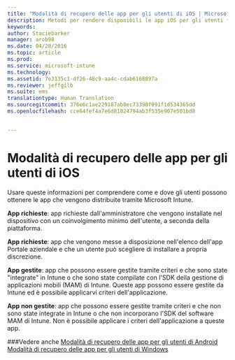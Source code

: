 ```yaml
---
title: "Modalità di recupero delle app per gli utenti di iOS | Microsoft Intune"
description: Metodi per rendere disponibili le app iOS per gli utenti finali
keywords: 
author: Staciebarker
manager: arob98
ms.date: 04/28/2016
ms.topic: article
ms.prod: 
ms.service: microsoft-intune
ms.technology: 
ms.assetid: 7e3135c1-df26-48c9-aa4c-cdab6168897a
ms.reviewer: jeffgilb
ms.suite: ems
translationtype: Human Translation
ms.sourcegitcommit: 376e6c1ae229187ab8ec73390f091f1d534365dd
ms.openlocfilehash: cce64fef4a7e6d81024794ab3f535e907e501bd8


---
```



# Modalità di recupero delle app per gli utenti di iOS

Usare queste informazioni per comprendere come e dove gli utenti possono ottenere le app che vengono distribuite tramite Microsoft Intune. 

**App richieste**: app richieste dall'amministratore che vengono installate nel dispositivo con un coinvolgimento minimo dell'utente, a seconda della piattaforma.

**App richieste**: app che vengono messe a disposizione nell'elenco dell'app Portale aziendale e che un utente può scegliere di installare a propria discrezione.

**App gestite**: app che possono essere gestite tramite criteri e che sono state "integrate" in Intune o che sono state compilate con l'SDK della gestione di applicazioni mobili (MAM) di Intune. Queste app possono essere gestite da Intune ed è possibile applicarvi criteri dell'applicazione.

**App non gestite**: app che possono essere gestite tramite criteri e che non sono state integrate in Intune o che non incorporano l'SDK del software MAM di Intune. Non è possibile applicare i criteri dell'applicazione a queste app.

###Vedere anche
[Modalità di recupero delle app per gli utenti di Android](how-your-android-users-get-their-apps.md)</br>
[Modalità di recupero delle app per gli utenti di Windows](how-your-windows-users-get-their-apps.md)


<!--HONumber=Jul16_HO3-->


